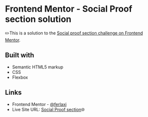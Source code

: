 # Frontend Mentor - Social Proof section solution

✏️This is a solution to the [Social proof section challenge on Frontend Mentor](https://www.frontendmentor.io/challenges/social-proof-section-6e0qTv_bA).


## Built with

- Semantic HTML5 markup
- CSS
- Flexbox

## Links
- Frontend Mentor - [@ferlaxi](https://www.frontendmentor.io/profile/ferlaxi)
- Live Site URL: [Social Proof section]()🌐